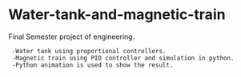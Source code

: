 # Water-tank-and-magnetic-train

Final Semester project of engineering. 

     -Water tank using proportional controllers. 
     -Magnetic train using PID controller and simulation in python.
     -Python animation is used to show the result.

